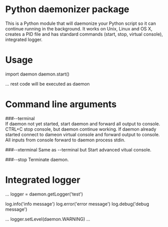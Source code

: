 # Python daemonizer package

This is a Python module that will daemonize your Python script so it can continue running in the background. It works on Unix, Linux and OS X, creates a PID file and has standard commands (start, stop, virtual console), integrated logger.



# Usage

import daemon
daemon.start()

... 
rest code will be executed as daemon

# Command line arguments

###--terminal  
    If daemon not yet started, start daemon and forward all output to console.
    CTRL+C stop console, but daemon continue working.
    If daemon already started connect to dameon virtual console and forward output to console. All inputs from console forward to daemon process stdin.

###--xterminal
    Same as --terminal but Start advanced vitual console.

###--stop
    Terminate daemon.


# Integrated logger

...
logger = daemon.getLogger('test')

log.info('info message')
log.error('error message')
log.debug('debug message')

...
logger.setLevel(daemon.WARNING)
...


